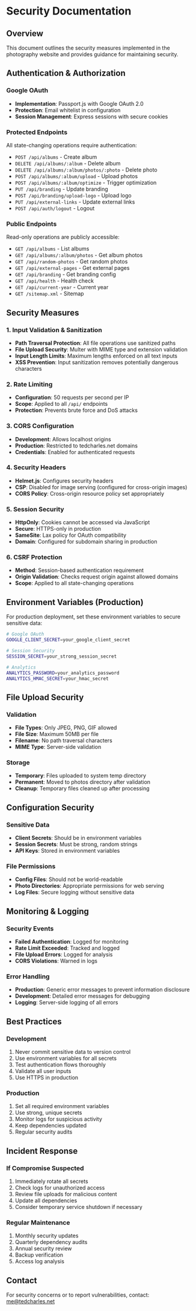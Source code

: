 # Security Documentation

## Overview
This document outlines the security measures implemented in the photography website and provides guidance for maintaining security.

## Authentication & Authorization

### Google OAuth
- **Implementation**: Passport.js with Google OAuth 2.0
- **Protection**: Email whitelist in configuration
- **Session Management**: Express sessions with secure cookies

### Protected Endpoints
All state-changing operations require authentication:
- `POST /api/albums` - Create album
- `DELETE /api/albums/:album` - Delete album
- `DELETE /api/albums/:album/photos/:photo` - Delete photo
- `POST /api/albums/:album/upload` - Upload photos
- `POST /api/albums/:album/optimize` - Trigger optimization
- `PUT /api/branding` - Update branding
- `POST /api/branding/upload-logo` - Upload logo
- `PUT /api/external-links` - Update external links
- `POST /api/auth/logout` - Logout

### Public Endpoints
Read-only operations are publicly accessible:
- `GET /api/albums` - List albums
- `GET /api/albums/:album/photos` - Get album photos
- `GET /api/random-photos` - Get random photos
- `GET /api/external-pages` - Get external pages
- `GET /api/branding` - Get branding config
- `GET /api/health` - Health check
- `GET /api/current-year` - Current year
- `GET /sitemap.xml` - Sitemap

## Security Measures

### 1. Input Validation & Sanitization
- **Path Traversal Protection**: All file operations use sanitized paths
- **File Upload Security**: Multer with MIME type and extension validation
- **Input Length Limits**: Maximum lengths enforced on all text inputs
- **XSS Prevention**: Input sanitization removes potentially dangerous characters

### 2. Rate Limiting
- **Configuration**: 50 requests per second per IP
- **Scope**: Applied to all `/api/` endpoints
- **Protection**: Prevents brute force and DoS attacks

### 3. CORS Configuration
- **Development**: Allows localhost origins
- **Production**: Restricted to tedcharles.net domains
- **Credentials**: Enabled for authenticated requests

### 4. Security Headers
- **Helmet.js**: Configures security headers
- **CSP**: Disabled for image serving (configured for cross-origin images)
- **CORS Policy**: Cross-origin resource policy set appropriately

### 5. Session Security
- **HttpOnly**: Cookies cannot be accessed via JavaScript
- **Secure**: HTTPS-only in production
- **SameSite**: Lax policy for OAuth compatibility
- **Domain**: Configured for subdomain sharing in production

### 6. CSRF Protection
- **Method**: Session-based authentication requirement
- **Origin Validation**: Checks request origin against allowed domains
- **Scope**: Applied to all state-changing operations

## Environment Variables (Production)

For production deployment, set these environment variables to secure sensitive data:

```bash
# Google OAuth
GOOGLE_CLIENT_SECRET=your_google_client_secret

# Session Security
SESSION_SECRET=your_strong_session_secret

# Analytics
ANALYTICS_PASSWORD=your_analytics_password
ANALYTICS_HMAC_SECRET=your_hmac_secret
```

## File Upload Security

### Validation
- **File Types**: Only JPEG, PNG, GIF allowed
- **File Size**: Maximum 50MB per file
- **Filename**: No path traversal characters
- **MIME Type**: Server-side validation

### Storage
- **Temporary**: Files uploaded to system temp directory
- **Permanent**: Moved to photos directory after validation
- **Cleanup**: Temporary files cleaned up after processing

## Configuration Security

### Sensitive Data
- **Client Secrets**: Should be in environment variables
- **Session Secrets**: Must be strong, random strings
- **API Keys**: Stored in environment variables

### File Permissions
- **Config Files**: Should not be world-readable
- **Photo Directories**: Appropriate permissions for web serving
- **Log Files**: Secure logging without sensitive data

## Monitoring & Logging

### Security Events
- **Failed Authentication**: Logged for monitoring
- **Rate Limit Exceeded**: Tracked and logged
- **File Upload Errors**: Logged for analysis
- **CORS Violations**: Warned in logs

### Error Handling
- **Production**: Generic error messages to prevent information disclosure
- **Development**: Detailed error messages for debugging
- **Logging**: Server-side logging of all errors

## Best Practices

### Development
1. Never commit sensitive data to version control
2. Use environment variables for all secrets
3. Test authentication flows thoroughly
4. Validate all user inputs
5. Use HTTPS in production

### Production
1. Set all required environment variables
2. Use strong, unique secrets
3. Monitor logs for suspicious activity
4. Keep dependencies updated
5. Regular security audits

## Incident Response

### If Compromise Suspected
1. Immediately rotate all secrets
2. Check logs for unauthorized access
3. Review file uploads for malicious content
4. Update all dependencies
5. Consider temporary service shutdown if necessary

### Regular Maintenance
1. Monthly security updates
2. Quarterly dependency audits
3. Annual security review
4. Backup verification
5. Access log analysis

## Contact

For security concerns or to report vulnerabilities, contact: me@tedcharles.net